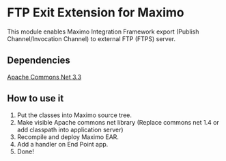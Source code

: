 FTP Exit Extension for Maximo
=============================

This module enables Maximo Integration Framework export (Publish Channel/Invocation Channel) to external FTP (FTPS) server.

Dependencies
------------

[Apache Commons Net 3.3](http://commons.apache.org/net/)

How to use it
-------------

1. Put the classes into Maximo source tree.
2. Make visible Apache commons net library (Replace commons net 1.4 or add classpath into application server)
3. Recompile and deploy Maximo EAR.
4. Add a handler on End Point app.
5. Done!
